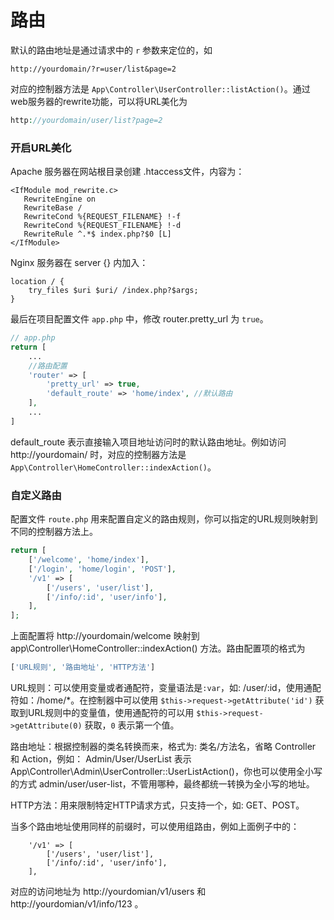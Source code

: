 # 路由

默认的路由地址是通过请求中的 `r` 参数来定位的，如

```
http://yourdomain/?r=user/list&page=2
```

对应的控制器方法是 `App\Controller\UserController::listAction()`。通过web服务器的rewrite功能，可以将URL美化为

```php
http://yourdomain/user/list?page=2
```

### 开启URL美化

Apache 服务器在网站根目录创建 .htaccess文件，内容为：

```
<IfModule mod_rewrite.c>
   RewriteEngine on
   RewriteBase /
   RewriteCond %{REQUEST_FILENAME} !-f
   RewriteCond %{REQUEST_FILENAME} !-d
   RewriteRule ^.*$ index.php?$0 [L]
</IfModule>
```

Nginx 服务器在 server {} 内加入：

```
location / {
    try_files $uri $uri/ /index.php?$args;
}
```

最后在项目配置文件 `app.php` 中，修改 router.pretty_url 为 `true`。

```php
// app.php
return [
    ...
    //路由配置
    'router' => [
        'pretty_url' => true,
        'default_route' => 'home/index', //默认路由
    ],
    ...
]
```

default_route 表示直接输入项目地址访问时的默认路由地址。例如访问 http://yourdomain/ 时，对应的控制器方法是 `App\Controller\HomeController::indexAction()`。

### 自定义路由

配置文件 `route.php` 用来配置自定义的路由规则，你可以指定的URL规则映射到不同的控制器方法上。

```php
return [
    ['/welcome', 'home/index'],
    ['/login', 'home/login', 'POST'],
    '/v1' => [
        ['/users', 'user/list'],
        ['/info/:id', 'user/info'],
    ],
];
```

上面配置将 http://yourdomain/welcome 映射到 app\Controller\HomeController::indexAction() 方法。路由配置项的格式为

```php
['URL规则', '路由地址', 'HTTP方法']
```

URL规则：可以使用变量或者通配符，变量语法是`:var`，如: /user/:id，使用通配符如：/home/*。在控制器中可以使用 `$this->request->getAttribute('id')` 获取到URL规则中的变量值，使用通配符的可以用 `$this->request->getAttribute(0)` 获取，`0` 表示第一个值。

路由地址：根据控制器的类名转换而来，格式为: 类名/方法名，省略 Controller 和 Action，例如： Admin/User/UserList 表示 App\Controller\Admin\UserController::UserListAction()，你也可以使用全小写的方式 admin/user/user-list，不管用哪种，最终都统一转换为全小写的地址。

HTTP方法：用来限制特定HTTP请求方式，只支持一个，如: GET、POST。

当多个路由地址使用同样的前缀时，可以使用组路由，例如上面例子中的：

```
    '/v1' => [
        ['/users', 'user/list'],
        ['/info/:id', 'user/info'],
    ],
```

对应的访问地址为 http://yourdomian/v1/users 和 http://yourdomian/v1/info/123 。